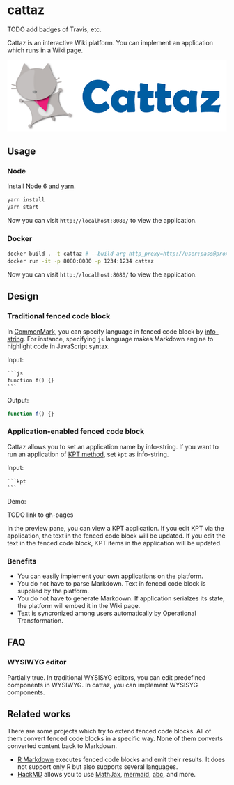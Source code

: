 # cattaz

TODO add badges of Travis, etc.

Cattaz is an interactive Wiki platform. You can implement an application which runs in a Wiki page.

![Cattaz](docs/assets/cattz-10-character.png "Cattaz")

## Usage

### Node

Install [Node 6](https://nodejs.org/en/download/) and [yarn](https://yarnpkg.com/en/docs/install).

```bash
yarn install
yarn start
```

Now you can visit `http://localhost:8080/` to view the application.

### Docker

```bash
docker build . -t cattaz # --build-arg http_proxy=http://user:pass@proxy.example.com:8080 --build-arg https_proxy=http://user:pass@proxy.example.com:8080
docker run -it -p 8080:8080 -p 1234:1234 cattaz
```

Now you can visit `http://localhost:8080/` to view the application.

## Design

### Traditional fenced code block

In [CommonMark](http://commonmark.org/), you can specify language in fenced code block by [info-string](http://spec.commonmark.org/0.27/#info-string). For instance, specifying `js` language makes Markdown engine to highlight code in JavaScript syntax.

Input:

    ```js
    function f() {}
    ```

Output:

```js
function f() {}
```

### Application-enabled fenced code block

Cattaz allows you to set an application name by info-string. If you want to run an application of [KPT method](http://code-artisan.io/retrospective-method-kpt/), set `kpt` as info-string.

Input:

    ```kpt
    ```

Demo:

TODO link to gh-pages

In the preview pane, you can view a KPT application. If you edit KPT via the application, the text in the fenced code block will be updated. If you edit the text in the fenced code block, KPT items in the application will be updated.

### Benefits

* You can easily implement your own applications on the platform.
* You do not have to parse Markdown. Text in fenced code block is supplied by the platform.
* You do not have to generate Markdown. If application serialzes its state, the platform will embed it in the Wiki page.
* Text is syncronized among users automatically by Operational Transformation.

## FAQ

### WYSIWYG editor

Partially true. In traditional WYSISYG editors, you can edit predefined components in WYSIWYG. In cattaz, you can implement WYSISYG components.

## Related works

There are some projects which try to extend fenced code blocks. All of them convert fenced code blocks in a specific way. None of them converts converted content back to Markdown.

* [R Markdown](http://rmarkdown.rstudio.com/) executes fenced code blocks and emit their results. It does not support only R but also supports several languages.
* [HackMD](https://hackmd.io/) allows you to use [MathJax](https://www.mathjax.org/), [mermaid](http://knsv.github.io/mermaid/), [abc](http://abcnotation.com/), and more.
